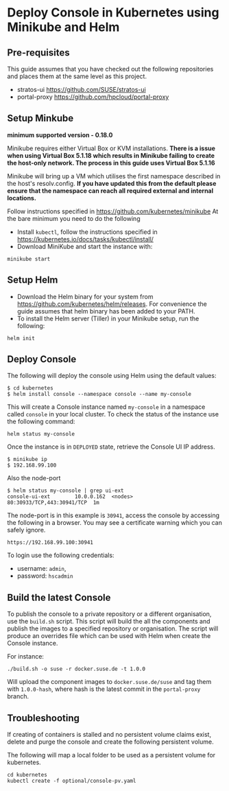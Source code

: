 # Deploy Console in Kubernetes using Minikube and Helm

## Pre-requisites
This guide assumes that you have checked out the following repositories and places them at the same level as this project.
- stratos-ui https://github.com/SUSE/stratos-ui
- portal-proxy https://github.com/hpcloud/portal-proxy


## Setup Minkube

**minimum supported version - 0.18.0**

Minikube requires either Virtual Box or KVM installations. **There is a issue when using Virtual Box 5.1.18 which 
results in Minikube failing to create the host-only network. The process in this guide uses Virtual Box 5.1.16**

Minikube will bring up a VM which utilises the first namespace described in the host's resolv.config. **If you have 
updated this from the default please ensure that the namespace can reach all required external and internal locations.**

Follow instructions specified in https://github.com/kubernetes/minikube
At the bare minimum you need to do the following
- Install `kubectl`, follow the instructions specified in https://kubernetes.io/docs/tasks/kubectl/install/
- Download MiniKube and start the instance with:
 ```
minikube start
```

## Setup Helm
- Download the Helm binary for your system from https://github.com/kubernetes/helm/releases.
For convenience the guide assumes that helm binary has been added to your PATH.
- To install the Helm server (Tiller) in your Minikube setup, run the following:
```
helm init
```

## Deploy Console
The following will deploy the console using Helm using the default values:
```
$ cd kubernetes
$ helm install console --namespace console --name my-console
```

This will create a Console instance named `my-console` in a namespace called `console` in your local cluster.
To check the status of the instance use the following command:
```
helm status my-console
```

Once the instance is in `DEPLOYED` state, retrieve the Console UI IP address.
```
$ minikube ip
$ 192.168.99.100
```

Also the node-port
```
$ helm status my-console | grep ui-ext
console-ui-ext        10.0.0.162  <nodes>      80:30933/TCP,443:30941/TCP  1m  
```

The node-port is in this example is `30941`, access the console by accessing the following in a browser. You may see a certificate warning which you can safely ignore.
```
https://192.168.99.100:30941
```

To login use the following credentials:
 - username: `admin`,
 - password: `hscadmin`
 
## Build the latest Console
To publish the console to a private repository or a different organisation, use the `build.sh` script.
This script will build the all the components and publish the images to a specified repository or organisation. The script will produce an overrides file which can be used with Helm when create the Console instance.

For instance:
```
./build.sh -o suse -r docker.suse.de -t 1.0.0
```
Will upload the component images to `docker.suse.de/suse` and tag them with `1.0.0-hash`, where hash is the latest commit in the `portal-proxy` branch.

## Troubleshooting
If creating of containers is stalled and no persistent volume claims exist, delete and purge the console and create the following persistent volume.

The following will map a local folder to be used as a persistent volume for kubernetes.
```
cd kubernetes
kubectl create -f optional/console-pv.yaml
```
